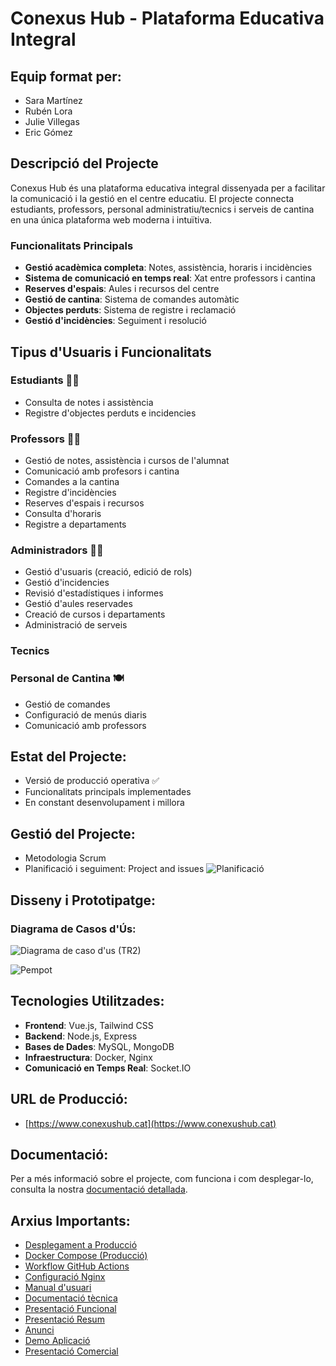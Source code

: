 # Conexus Hub - Plataforma Educativa Integral

## Equip format per:
* Sara Martínez
* Rubén Lora 
* Julie Villegas
* Eric Gómez

## Descripció del Projecte

Conexus Hub és una plataforma educativa integral dissenyada per a facilitar la comunicació i la gestió en el centre educatiu. El projecte connecta estudiants, professors, personal administratiu/tecnics i serveis de cantina en una única plataforma web moderna i intuïtiva.

### Funcionalitats Principals

- **Gestió acadèmica completa**: Notes, assistència, horaris i incidències
- **Sistema de comunicació en temps real**: Xat entre professors i cantina
- **Reserves d'espais**: Aules i recursos del centre
- **Gestió de cantina**: Sistema de comandes automàtic
- **Objectes perduts**: Sistema de registre i reclamació
- **Gestió d'incidències**: Seguiment i resolució

## Tipus d'Usuaris i Funcionalitats

### Estudiants 👨‍🎓
- Consulta de notes i assistència
- Registre d'objectes perduts e incidencies

### Professors 👩‍🏫
- Gestió de notes, assistència i cursos de l'alumnat
- Comunicació amb profesors i cantina
- Comandes a la cantina
- Registre d'incidències
- Reserves d'espais i recursos
- Consulta d'horaris
- Registre a departaments

### Administradors 👨‍💼
- Gestió d'usuaris (creació, edició de rols)
- Gestió d'incidencies
- Revisió d'estadístiques i informes
- Gestió d'aules reservades
- Creació de cursos i departaments
- Administració de serveis 

### Tecnics



### Personal de Cantina 🍽️
- Gestió de comandes
- Configuració de menús diaris
- Comunicació amb professors

## Estat del Projecte:
* Versió de producció operativa ✅
* Funcionalitats principals implementades
* En constant desenvolupament i millora

## Gestió del Projecte:
* Metodologia Scrum
* Planificació i seguiment: Project and issues ![Planificació](https://github.com/orgs/inspedralbes/projects/25/views/2)

## Disseny i Prototipatge:

### Diagrama de Casos d'Ús:
![Diagrama de caso d'us (TR2)](https://github.com/user-attachments/assets/3ef4f6bf-aa79-4d59-bde6-243317a8486d)

![Pempot]()

## Tecnologies Utilitzades:
- **Frontend**: Vue.js, Tailwind CSS
- **Backend**: Node.js, Express
- **Bases de Dades**: MySQL, MongoDB
- **Infraestructura**: Docker, Nginx
- **Comunicació en Temps Real**: Socket.IO

## URL de Producció:
* [https://www.conexushub.cat](https://www.conexushub.cat)

## Documentació:
Per a més informació sobre el projecte, com funciona i com desplegar-lo, consulta la nostra [documentació detallada](./doc/producció/README.md).

## Arxius Importants:
- [Desplegament a Producció](./doc/producció/README.md)
- [Docker Compose (Producció)](./docker-compose.prod.yml)
- [Workflow GitHub Actions](./github/workflows/deploy-production.yml)
- [Configuració Nginx](./front-vue/nginx/default.conf)
- [Manual d'usuari]()
- [Documentació tècnica]()
- [Presentació Funcional]()
- [Presentació Resum]()
- [Anunci]()
- [Demo Aplicació]()
- [Presentació Comercial]()
